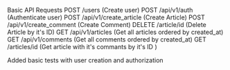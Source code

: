 Basic API Requests
POST /users (Create user)
POST /api/v1/auth (Authenticate user)
POST /api/v1/create_article (Create Article)
POST /api/v1/create_comment (Create Comment)
DELETE /article/id (Delete Article by it's ID)
GET /api/v1/articles (Get all articles ordered by created_at)
GET /api/v1/comments (Get all comments ordered by created_at)
GET /articles/id (Get article with it's commants by it's ID )

Added basic tests with user creation and authorization
